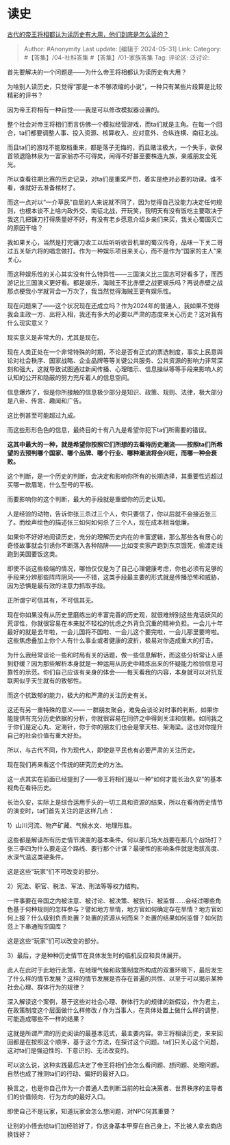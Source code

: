 # 读史
[古代的帝王将相都认为读历史有大用，他们到底是怎么读的？](https://www.zhihu.com/question/56280915/answer/3515456977)

> Author: #Anonymity
> Last update: [编辑于 2024-05-31]
> Link:
> Category: #【答集】/04-社科答集 #【答集】/01-家族答集 
> Tag: 
> 评论区:
> 泛讨论:

首先要解决的一个问题是——为什么帝王将相都认为读历史有大用？

为啥别人读历史，只觉得“那是一本不够浓缩的小说”，一种只有某些片段算是比较精彩的评书？

因为帝王将相有一种自觉——我是可以修改模拟器设置的。

整个社会对帝王将相们而言仿佛一个模拟经营游戏，而ta们就是主角。在每一个回合，ta们都要调整人事、投入资源、核算收入、应对意外、合纵连横、南征北战。

而且ta们的游戏不能取档重来，都是落子无悔的，而且赌注极大，一个失手，欲保首领退隐林泉为一富家翁亦不可得矣，闹得不好甚至要株连九族，亲戚朋友全死光。

所以查看往期比赛的历史记录，对ta们是重奖严罚，着实是绝对必要的功课。谁不看，谁就好去准备棺材了。

而这一点对以“一介草民”自居的人来说就不同了，因为觉得自己没能力决定任何规则，也根本谈不上啥内政外交、南征北战，开玩笑，我明天有没有饭吃主要取决于我这几把镰刀打得质量好不好，有没有老乡愿意介绍乡亲们来买，我关心蜀国灭亡的原因干啥？

我如果关心，当然是打完镰刀收工以后听听收音机里的蜀汉传奇，品味一下关二哥过五关斩六将的唱念做打。作为一种娱乐项目来关心，而不是作为“国家的主人”来关心。

而这种娱乐性的关心其实没有什么特异性——三国演义比三国志可好看多了，而西游记比三国演义更好看。都是娱乐，海贼王不比赤壁之战更娱乐吗？再说赤壁之战那点梗我小学就背会一万次了，我当然觉得海贼王更有娱乐性。

现在问题来了——这个状况现在还成立吗？作为2024年的普通人，我如果不觉得我会主政一方、出将入相，我还有多大的必要以严肃的态度来关心历史？这对我有什么现实意义？

现实意义是非常大的，尤其是现在。

现在人类正处在一个非常特殊的时期，不论是否有正式的票选制度，事实上民意舆论对社会秩序、国家战略、企业品牌等等关键公共服务、公共资源的影响力非常深刻和强大，这就导致试图通过新闻传播、心理暗示、信息操纵等等手段来影响人的认知的公开和隐蔽的努力充斥着人的信息空间。

信息爆炸了，但是你所接触的信息极少部分是知识、政策、规则、法律，极大部分是八卦、传言、趣闻和广告。

这比例甚至可能超过九成。

而这些形形色色的信息，最终目的十有八九是希望你犯下ta们所需要的错误。

**这其中最大的一种，就是希望你按照它们所想的去看待历史潮流——按照ta们所希望的去预判哪个国家、哪个品牌、哪个行业、哪种潮流将会兴旺，而哪一种会衰败。**

这个判断，是一个历史的判断，会决定和影响你所有的长期选择，其重要性远超过买哪一款眉笔，什么型号的平板。

而要影响你的这个判断，最大的手段就是重塑你的历史认知。

人是经验的动物，告诉你张三杀过三个人，你只要信了，你以后就不会接近张三了。而绘声绘色的描述张三如何如何杀了三个人，现在成本相当低廉。

如果你不好好地阅读历史，充分的理解历史内在的丰富逻辑，那么那些各有居心的奇怪故事就会引诱你不断落入各种陷阱——比如变卖家产跑到东京饿死，偷渡走线跑到美国要饭这类。

即使不谈这些极端的情况，哪怕仅仅是为了自己心理健康考虑，你也必须有足够的手段来分辨那些阵阵阴风——不错，这类手段最主要的形式就是传播恐怖和威胁，因为恐惧是最有效的注意力抓取手段。

正所谓宁可信其有，不可信其无。

现在你如果没有从历史里磨练出的丰富完善的历史观，就很难辨别这些鬼话妖风的荒谬性，你就很容易在本来就不轻松的忧虑之外背负沉重的精神负担。一会儿十年最好的就是去年啦，一会儿国将不国啦、一会儿这个要完啦，一会儿那里要垮啦。这些焦虑叠加上你个人有什么事业或者健康的波折，极易对你造成重大的打击。

为什么我经常谈论一些和时局有关的话题，做一些信息解析，而这些分析常让人感到舒缓？因为那些解析本身就是一种运用从历史中精炼出来的怀疑能力检验信息可靠性的示范。你们自己应该有亲身的体会——每天看我的内容，本身就可以对抗互联网似乎天生就有的致郁性。

而这个抗致郁的能力，极大的和严肃的关注历史有关。

这还有另一重特殊的意义—— 一群朋友聚会，难免会谈论对时事的判断，如果你能提供有充分历史依据的分析，你就很容易在同侪之中得到关注和信赖。如同我之于你们是定心丸、定海针，你于你的朋友们也会是擎天柱、架海梁。这也对你提升自己的社会价值有重大好处。

所以，与古代不同，作为现代人，即使是平民也有必要严肃的关注历史。

现在我们再来看这个传统的研究历史的方法。

这一点其实在前面已经提到了——帝王将相们是以一种“如何才能长治久安”的基本视角在看待历史。

长治久安，实际上是综合运用手头的一切工具和资源的结果，所以在看待历史情节的演变时，ta们首先关注的是这样几点：

1）山川河流、物产矿藏、气候水文、地理形胜。

这些都是解读所有历史情节演变的基本条件。何以那几场大战要在那几个战场打？张三李四为什么要走这个路线、要行那个计谋？最硬性的影响条件就是海拔高度、水深气温这类硬条件。

这是这些“玩家”们不可改变的部分。

2）宪法、职官、税法、军法、刑法等等权力结构。

一件事要在帝国之内被注意、被讨论、被决策、被执行、被监督……会经过哪些角色基于何种规则的怎样参与？譬如地方旱情，地方官如何确定存在旱情？地方官如何上报？什么级别负责处置？处置的资源从何而来？处置的结果如何监督？如何防范上下串通掏空国库？

这是这些“玩家”们可以改变的部分。

3）最后，才是种种历史情节在具体发生时的临机反应和具体展开。

此人在此时于此地行此策，在地理气候和政策制度所构成的双重环境下，最后发生了什么样的情节发展？这样的情节发展是否存在普遍的共性、以至于可以揭示某种社会心理、群体行为的规律？

深入解读这个案例，基于这些对社会心理、群体行为的规律的新假设，作为君主，在政策制度这个层面做什么样修改 / 作为当事人，在具体处置上做什么样的调整，可能造成哪些不一样的结果？

这就是所谓严肃的历史阅读的最基本范式，最主要内容。帝王将相读历史，来来回回都是在按照这个顺序，基于这个方法，在探讨这个问题。ta们只关心这个问题，这对ta们是强迫性的、下意识的、无法改变的。

可以这么说，这种实践最后决定了帝王将相们会怎么看问题、想问题、处理问题。自然也成了推测ta们的行动、偏好的最好入口。

换言之，也是你自己作为一介普通人去判断当前的社会决策者、世界秩序的主导者们的价值倾向、行为方向的最好入口。

即使自己不是玩家，知道玩家会怎么想问题，对NPC何其重要？

让别的小怪去给ta们加经验好了，你这身基本甲穿在自己身上，不比被人拿去商店换钱好？